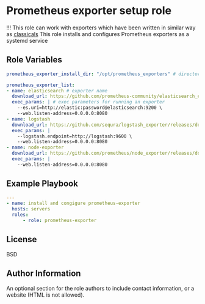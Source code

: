Prometheus exporter setup role
=========

!!! This role can work with exporters which have been written in similar way as [classicals](https://prometheus.io/docs/instrumenting/exporters/)
This role installs and configures Prometheus exporters as a systemd service

Role Variables
--------------

```yaml
prometheus_exporter_install_dir: "/opt/prometheus_exporters" # directory where exporters will be hosted

prometheus_exporter_list:
- name: elasticsearch # exporter name
  download_url: https://github.com/prometheus-community/elasticsearch_exporter/releases/download/v1.3.0/elasticsearch_exporter-1.3.0.linux-amd64.tar.gz # exporter release, was given from github releses for example
  exec_params: | # exec parameters for running an exporter
    --es.uri=http://elastic:password@elasticsearch:9200 \
    --web.listen-address=0.0.0.0:8080
- name: logstash
  download_url: https://github.com/sequra/logstash_exporter/releases/download/v7.3.0.0/logstash_exporter-7.3.0.0.linux-amd64.tar.gz
  exec_params: |
    --logstash.endpoint=http://logstash:9600 \
    --web.listen-address=0.0.0.0:8080
- name: node-exporter
  download_url: https://github.com/prometheus/node_exporter/releases/download/v1.3.1/node_exporter-1.3.1.linux-amd64.tar.gz
  exec_params: |
    --web.listen-address=0.0.0.0:8080
```

Example Playbook
----------------

```yaml
---
- name: install and congigure prometheus-exporter
  hosts: servers
  roles:
      - role: prometheus-exporter
```

License
-------

BSD

Author Information
------------------

An optional section for the role authors to include contact information, or a website (HTML is not allowed).
